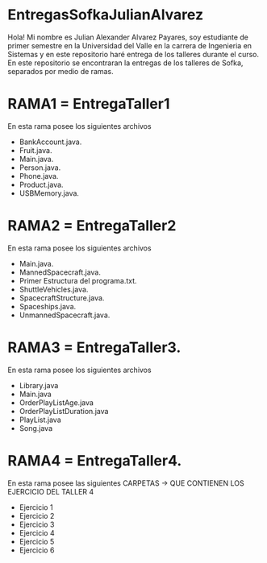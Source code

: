 # EntregasSofkaJulianAlvarez
Hola! Mi nombre es Julian Alexander Alvarez Payares, soy estudiante de primer semestre en la Universidad del Valle en la carrera de Ingenieria en Sistemas y en este repositorio haré entrega de los talleres durante el curso.
En este repositorio se encontraran la entregas de los talleres de Sofka, separados por medio de ramas.


# RAMA1 = EntregaTaller1
En esta rama posee los siguientes archivos

- BankAccount.java.
- Fruit.java.
- Main.java.
- Person.java.
- Phone.java.
- Product.java.
- USBMemory.java.

# RAMA2 = EntregaTaller2
En esta rama posee los siguientes archivos

- Main.java.
- MannedSpacecraft.java.
- Primer Estructura del programa.txt.
- ShuttleVehicles.java.
- SpacecraftStructure.java.
- Spaceships.java.
- UnmannedSpacecraft.java.

# RAMA3 = EntregaTaller3.
En esta rama posee los siguientes archivos
 
- Library.java
- Main.java
- OrderPlayListAge.java
- OrderPlayListDuration.java
- PlayList.java
- Song.java

# RAMA4 = EntregaTaller4.
En esta rama posee las siguientes CARPETAS -> QUE CONTIENEN LOS EJERCICIO DEL TALLER 4

- Ejercicio 1 
- Ejercicio 2 
- Ejercicio 3
- Ejercicio 4
- Ejercicio 5
- Ejercicio 6
